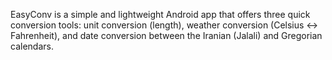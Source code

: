 EasyConv is a simple and lightweight Android app that offers three quick conversion tools: unit conversion (length), weather conversion (Celsius ↔ Fahrenheit), and date conversion between the Iranian (Jalali) and Gregorian calendars.
